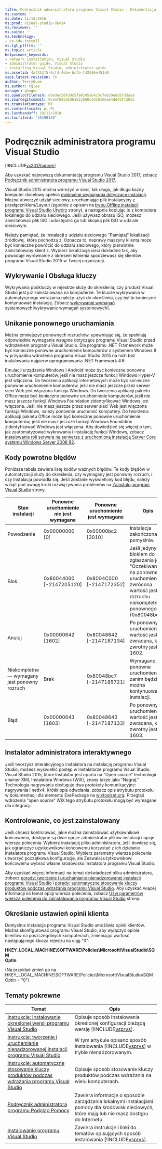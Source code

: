 ```yaml
---
title: Podręcznik administratora programu Visual Studio | Dokumentacja firmy Microsoft
ms.custom: ''
ms.date: 11/15/2016
ms.prod: visual-studio-dev14
ms.reviewer: ''
ms.suite: ''
ms.technology:
- vs-ide-install
ms.tgt_pltfrm: ''
ms.topic: article
helpviewer_keywords:
- network installation, Visual Studio
- administrator guide, Visual Studio
- installing Visual Studio, administrator guide
ms.assetid: 4af353f5-6cfd-4ebe-bcfb-f42306e451a0
caps.latest.revision: 76
author: TerryGLee
ms.author: tglee
manager: ghogen
ms.openlocfilehash: ddedec50fd9c5f90245a64c5cfe839edd67d3aa8
ms.sourcegitcommit: 9ceaf69568d61023868ced59108ae4dd46f720ab
ms.translationtype: MT
ms.contentlocale: pl-PL
ms.lasthandoff: 10/12/2018
ms.locfileid: "49299120"
---
```

# <a name="visual-studio-administrator-guide"></a>Podręcznik administratora programu Visual Studio
[!INCLUDE[vs2017banner](../includes/vs2017banner.md)]

Aby uzyskać najnowszą dokumentację programu Visual Studio 2017, zobacz [Podręcznik administratora programu Visual Studio 2017](/visualstudio/install/visual-studio-administrator-guide).

Visual Studio 2015 można wdrożyć w sieci, tak długo, jak długo każdy komputer docelowy spełnia [minimalne wymagania dotyczące instalacji](http://www.microsoft.com/visualstudio/eng/products/2013-editions). Można utworzyć udział sieciowy, uruchamiając plik instalacyjny z przełącznikiem/Layout (zgodnie z opisem na [trybu Offline instalacji programu Visual Studio Utwórz](../install/create-an-offline-installation-of-visual-studio.md) strony), a następnie kopiując je z komputera lokalnego do udziału sieciowego. Jeśli używasz obrazu ISO, możesz zainstalować plik ISO i udostępnić go lub skopiuj plik ISO w udziale sieciowym.  
  
 Należy pamiętać, że instalacji z udziału sieciowego "Pamiętaj" lokalizacji źródłowej, które pochodzą z. Oznacza to, naprawy maszyny klienta może być konieczne powrócić do udziału sieciowego, który pierwotnie zainstalowany klient z. Wybierz lokalizację sieci dokładnie tak, aby powoduje wyrównanie z okresem istnienia spodziewasz się klientów programu Visual Studio 2015 w Twojej organizacji.  
  
## <a name="detection-and-servicing-keys"></a>Wykrywanie i Obsługa kluczy  
 Wykrywania podkluczy w rejestrze służy do określenia, czy produkt Visual Studio jest już zainstalowana na komputerze. Te klucze wykrywania w automatycznego wdrażania należy użyć do określenia, czy był to konieczne kontynuować instalację.  Zobacz [wykrywanie wymagań systemowych](../extensibility/internals/detecting-system-requirements.md)[wykrywanie wymagań systemowych].  
  
## <a name="avoiding-reboots"></a>Unikanie ponownego uruchamiania  
 Można zmniejszyć ponownych rozruchów, upewniając się, że spełniają odpowiednie wymagania wstępne dotyczące programu Visual Studio przed wdrożeniem programu Visual Studio. Dla programu .NET Framework może być konieczne ponowne uruchomienie komputerów z systemem Windows 8 w przypadku wdrożenia programu Visual Studio 2015 na nich bez instalowania najpierw oprogramowania .NET Framework 4.6.  
  
 Emulacji urządzenia Windows i Android może być konieczne ponowne uruchomienie komputerów, jeśli nie masz jeszcze funkcji Windows Hyper-V jest włączona. Do tworzenia aplikacji internetowych może być konieczne ponowne uruchomienie komputerów, jeśli nie masz jeszcze przez serwer sieci Web jest włączona funkcja Windows. Do tworzenia aplikacji pakietu Office może być konieczne ponowne uruchomienie komputerów, jeśli nie masz jeszcze funkcji Windows Foundation zidentyfikować Windows jest włączona. Jeśli nie masz jeszcze przez serwer sieci Web jest włączona funkcja Windows, należy ponownie uruchomić komputery. Do tworzenia aplikacji pakietu Office może być konieczne ponowne uruchomienie komputerów, jeśli nie masz jeszcze funkcji Windows Foundation zidentyfikować Windows jest włączona. Aby dowiedzieć się więcej o tym, jak zautomatyzować wykrywania i instalację funkcji Windows, zobacz [instalowania roli serwera na serwerze z uruchomioną instalacją Server Core systemu Windows Server 2008 R2](https://technet.microsoft.com/library/ee441260(v=ws.10).aspx).  
  
## <a name="error-return-codes"></a>Kody powrotne błędów  
 Poniższa tabela zawiera listę kodów ważnych błędów. Te kody błędów w automatyzacji służy do określenia, czy wymagany jest ponowny rozruch, i czy Instalacja powiodła się. Jeśli zostanie wyświetlony kod błędu, należy wziąć pod uwagę kroki rozwiązywania problemów na [Zainstaluj program Visual Studio](../install/install-visual-studio-2015.md) strony.  
  
|Stan instalacji|Ponowne uruchomienie nie jest wymagane|Ponowne uruchomienie jest wymagane|Opis|  
|------------------|--------------------------|----------------------|-----------------|  
|Powodzenie|0x00000000 [0]|0x00000bc2 [3010]|Instalacja zakończona pomyślnie.|  
|Blok|0x80044000 [-2147205120]|0x8004C000 [-2147172352]|Jeśli jedynym blokiem do zgłaszania jest "Oczekiwanie na ponowne uruchomienie", zwrócona wartość jest rozruchu niekompletnego ponownego (0x80048bc7).|  
|Anuluj|0x00000642 [1602]|0x80048642 [-2147187134]|Po ponownym uruchomieniu wartość jest zwracana, kod zwrotny jest 1602.|  
|Niekompletne — wymagany jest ponowny rozruch|Brak|0x80048bc7 [-2147185721]|Wymagane jest ponowne uruchomienie, zanim będzie można kontynuować instalacji.|  
|Błąd|0x00000643 [1603]|0x80048643 [-2147187133]|Po ponownym uruchomieniu wartość jest zwracana, kod zwrotny jest 1603.|  
  
## <a name="interactive-administrator-installer"></a>Instalator administratora interaktywnego  
 Jeśli tworzysz interakcyjnego Instalatora na instalację programu Visual Studio, możesz wyświetlić postęp w Instalatorze programu Visual Studio. Visual Studio 2015, które Instalator jest oparta na "Open source" technologii chainer XML Instalatora Windows (WiX), znany także jako "Nagraj." Technologia nagrywania obsługuje dwa protokoły komunikacyjne: nagrywania i netfx4. Krótki opis odwołania, zobacz opis atrybutu protokołu w dokumentacji dla elementu ExePackage na [wixtoolset.org](http://wixtoolset.org/). Przegląd wdrożenia "open source" WiX tego atrybutu protokołu mogą być wymagane dla integracji.  
  
## <a name="controlling-what-is-installed"></a>Kontrolowanie, co jest zainstalowany  
 Jeśli chcesz kontrolować, jakie można zainstalować użytkownikowi końcowemu, dostępne są dwie opcje: administrator plików instalacji i opcje wiersza polecenia. Wybierz instalację pliku administratora, jeśli dowiesz się, jak ograniczyć użytkownikowi końcowemu korzystać z ich działanie Instalatora programu Visual Studio. Wybierz parametry wiersza polecenia utworzyć początkową konfigurację, ale Zezwalaj użytkownikowi końcowemu wybrać własne środowisko Instalatora programu Visual Studio.  
  
 Aby uzyskać więcej informacji na temat doświadczeń pliku administratora, zobacz [porady: tworzenie i uruchamianie nienadzorowanej instalacji programu Visual Studio](../install/how-to-create-and-run-an-unattended-installation-of-visual-studio.md) i [porady: automatyczne stosowanie kluczy produktów podczas wdrażania programu Visual Studio](../install/how-to-automatically-apply-product-keys-when-deploying-visual-studio.md).  Aby uzyskać więcej informacji na temat opcji wiersza polecenia, zobacz [Użyj parametrów wiersza polecenia do zainstalowania programu Visual Studio](../install/use-command-line-parameters-to-install-visual-studio.md) strony.  
  
## <a name="specifying-customer-feedback-settings"></a>Określanie ustawień opinii klienta  
 Domyślnie instalacja programu Visual Studio umożliwia opinii klientów. Można skonfigurować programu Visual Studio, aby wyłączyć opinie klientów na poszczególnych komputerach, zmieniając wartość następującego klucza rejestru na ciąg "0":  
  
 **HKEY_LOCAL_MACHINE\SOFTWARE\Policies\Microsoft\VisualStudio\SQM**  
**OptIn**  
  
 (Na przykład zmień go na HKEY_LOCAL_MACHINE\SOFTWARE\Policies\Microsoft\VisualStudio\SQM OptIn = "0")  
  
## <a name="related-topics"></a>Tematy pokrewne  
  
|Temat|Opis|  
|-----------|-----------------|  
|[Instrukcje: instalowanie określonej wersji programu Visual Studio](../install/how-to-install-a-specific-release-of-visual-studio.md)|Opisuje sposób instalowania określonej konfiguracji bieżącą wersję [!INCLUDE[vsprvs](../includes/vsprvs-md.md)].|  
|[Instrukcje: tworzenie i uruchamianie nienadzorowanej instalacji programu Visual Studio](../install/how-to-create-and-run-an-unattended-installation-of-visual-studio.md)|W tym artykule opisano sposób instalowania [!INCLUDE[vsprvs](../includes/vsprvs-md.md)] w trybie nienadzorowanym.|  
|[Instrukcje: automatyczne stosowanie kluczy produktów podczas wdrażania programu Visual Studio](../install/how-to-automatically-apply-product-keys-when-deploying-visual-studio.md)|Opisuje sposób stosowanie kluczy produktów podczas wdrażania na wielu komputerach.|  
|[Podręcznik administratora programu Podgląd Pomocy](../ide/help-viewer-administrator-guide.md)|Zawiera informacje o sposobie zarządzania lokalnymi instalacjami pomocy dla środowisk sieciowych, które mają lub nie masz dostępu do Internetu.|  
|[Instalowanie programu Visual Studio](../install/install-visual-studio-2015.md)|Zawiera instrukcje i linki do tematów opisujących sposób instalowania [!INCLUDE[vsprvs](../includes/vsprvs-md.md)].|